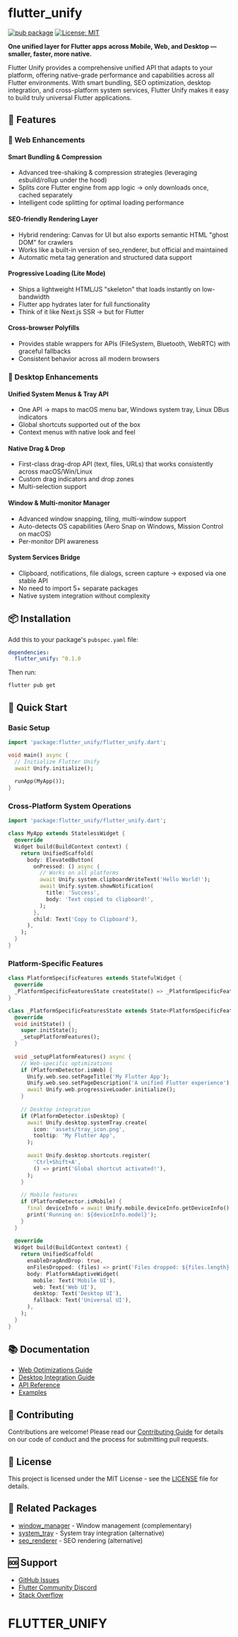 # flutter_unify

[![pub package](https://img.shields.io/pub/v/flutter_unify.svg)](https://pub.dartlang.org/packages/flutter_unify)
[![License: MIT](https://img.shields.io/badge/License-MIT-yellow.svg)](https://opensource.org/licenses/MIT)

**One unified layer for Flutter apps across Mobile, Web, and Desktop — smaller, faster, more native.**

Flutter Unify provides a comprehensive unified API that adapts to your platform, offering native-grade performance and capabilities across all Flutter environments. With smart bundling, SEO optimization, desktop integration, and cross-platform system services, Flutter Unify makes it easy to build truly universal Flutter applications.

## 🚀 Features

### 🔹 Web Enhancements

#### Smart Bundling & Compression
- Advanced tree-shaking & compression strategies (leveraging esbuild/rollup under the hood)
- Splits core Flutter engine from app logic → only downloads once, cached separately
- Intelligent code splitting for optimal loading performance

#### SEO-friendly Rendering Layer
- Hybrid rendering: Canvas for UI but also exports semantic HTML "ghost DOM" for crawlers
- Works like a built-in version of seo_renderer, but official and maintained
- Automatic meta tag generation and structured data support

#### Progressive Loading (Lite Mode)
- Ships a lightweight HTML/JS "skeleton" that loads instantly on low-bandwidth
- Flutter app hydrates later for full functionality
- Think of it like Next.js SSR → but for Flutter

#### Cross-browser Polyfills
- Provides stable wrappers for APIs (FileSystem, Bluetooth, WebRTC) with graceful fallbacks
- Consistent behavior across all modern browsers

### 🔹 Desktop Enhancements

#### Unified System Menus & Tray API
- One API → maps to macOS menu bar, Windows system tray, Linux DBus indicators
- Global shortcuts supported out of the box
- Context menus with native look and feel

#### Native Drag & Drop
- First-class drag-drop API (text, files, URLs) that works consistently across macOS/Win/Linux
- Custom drag indicators and drop zones
- Multi-selection support

#### Window & Multi-monitor Manager
- Advanced window snapping, tiling, multi-window support
- Auto-detects OS capabilities (Aero Snap on Windows, Mission Control on macOS)
- Per-monitor DPI awareness

#### System Services Bridge
- Clipboard, notifications, file dialogs, screen capture → exposed via one stable API
- No need to import 5+ separate packages
- Native system integration without complexity

## 📦 Installation

Add this to your package's `pubspec.yaml` file:

```yaml
dependencies:
  flutter_unify: ^0.1.0
```

Then run:

```bash
flutter pub get
```

## 🎯 Quick Start

### Basic Setup

```dart
import 'package:flutter_unify/flutter_unify.dart';

void main() async {
  // Initialize Flutter Unify
  await Unify.initialize();
  
  runApp(MyApp());
}
```

### Cross-Platform System Operations

```dart
import 'package:flutter_unify/flutter_unify.dart';

class MyApp extends StatelessWidget {
  @override
  Widget build(BuildContext context) {
    return UnifiedScaffold(
      body: ElevatedButton(
        onPressed: () async {
          // Works on all platforms
          await Unify.system.clipboardWriteText('Hello World!');
          await Unify.system.showNotification(
            title: 'Success',
            body: 'Text copied to clipboard!',
          );
        },
        child: Text('Copy to Clipboard'),
      ),
    );
  }
}
```

### Platform-Specific Features

```dart
class PlatformSpecificFeatures extends StatefulWidget {
  @override
  _PlatformSpecificFeaturesState createState() => _PlatformSpecificFeaturesState();
}

class _PlatformSpecificFeaturesState extends State<PlatformSpecificFeatures> {
  @override
  void initState() {
    super.initState();
    _setupPlatformFeatures();
  }
  
  void _setupPlatformFeatures() async {
    // Web-specific optimizations
    if (PlatformDetector.isWeb) {
      Unify.web.seo.setPageTitle('My Flutter App');
      Unify.web.seo.setPageDescription('A unified Flutter experience');
      await Unify.web.progressiveLoader.initialize();
    }
    
    // Desktop integration
    if (PlatformDetector.isDesktop) {
      await Unify.desktop.systemTray.create(
        icon: 'assets/tray_icon.png',
        tooltip: 'My Flutter App',
      );
      
      await Unify.desktop.shortcuts.register(
        'Ctrl+Shift+A',
        () => print('Global shortcut activated!'),
      );
    }
    
    // Mobile features
    if (PlatformDetector.isMobile) {
      final deviceInfo = await Unify.mobile.deviceInfo.getDeviceInfo();
      print('Running on: ${deviceInfo.model}');
    }
  }
  
  @override
  Widget build(BuildContext context) {
    return UnifiedScaffold(
      enableDragAndDrop: true,
      onFilesDropped: (files) => print('Files dropped: ${files.length}'),
      body: PlatformAdaptiveWidget(
        mobile: Text('Mobile UI'),
        web: Text('Web UI'),
        desktop: Text('Desktop UI'),
        fallback: Text('Universal UI'),
      ),
    );
  }
}
```

## 📚 Documentation

- [Web Optimizations Guide](https://pub.dev/documentation/flutter_unify/latest/web/web-library.html)
- [Desktop Integration Guide](https://pub.dev/documentation/flutter_unify/latest/desktop/desktop-library.html)
- [API Reference](https://pub.dev/documentation/flutter_unify/latest/)
- [Examples](https://github.com/flutter/flutter_unify/tree/main/example)

## 🤝 Contributing

Contributions are welcome! Please read our [Contributing Guide](CONTRIBUTING.md) for details on our code of conduct and the process for submitting pull requests.

## 📄 License

This project is licensed under the MIT License - see the [LICENSE](LICENSE) file for details.

## 🔗 Related Packages

- [window_manager](https://pub.dev/packages/window_manager) - Window management (complementary)
- [system_tray](https://pub.dev/packages/system_tray) - System tray integration (alternative)
- [seo_renderer](https://pub.dev/packages/seo_renderer) - SEO rendering (alternative)

## 🆘 Support

- [GitHub Issues](https://github.com/flutter/flutter_unify/issues)
- [Flutter Community Discord](https://discord.gg/flutter)
- [Stack Overflow](https://stackoverflow.com/questions/tagged/flutter+flutter-unify)
# FLUTTER_UNIFY
